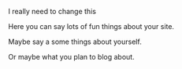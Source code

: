 I really need to change this

Here you can say lots of fun things about your site.

Maybe say a some things about yourself.

Or maybe what you plan to blog about.

